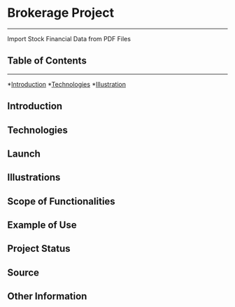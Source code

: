 # Brokerage Project
***
Import Stock Financial Data from PDF Files
## Table of Contents
***
*[Introduction](#introduction)
*[Technologies](#technologies)
*[Illustration]()

## Introduction
## Technologies
## Launch

## Illustrations
## Scope of Functionalities
## Example of Use
## Project Status
## Source
## Other Information
